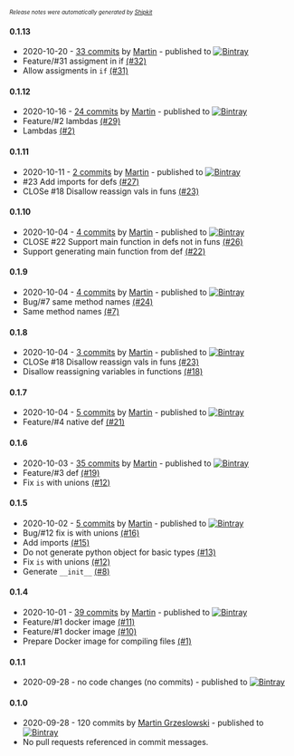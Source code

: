 <sup><sup>*Release notes were automatically generated by [Shipkit](http://shipkit.org/)*</sup></sup>

#### 0.1.13
 - 2020-10-20 - [33 commits](https://github.com/magx2/Capybara/compare/v0.1.12...v0.1.13) by [Martin](https://github.com/magx2) - published to [![Bintray](https://img.shields.io/badge/Bintray-0.1.13-green.svg)](https://bintray.com/big-boy/bigboy/capybara/0.1.13)
 - Feature/#31 assigment in if [(#32)](https://github.com/magx2/Capybara/pull/32)
 - Allow assigments in `if` [(#31)](https://github.com/magx2/Capybara/issues/31)

#### 0.1.12
 - 2020-10-16 - [24 commits](https://github.com/magx2/Capybara/compare/v0.1.11...v0.1.12) by [Martin](https://github.com/magx2) - published to [![Bintray](https://img.shields.io/badge/Bintray-0.1.12-green.svg)](https://bintray.com/big-boy/bigboy/capybara/0.1.12)
 - Feature/#2 lambdas [(#29)](https://github.com/magx2/Capybara/pull/29)
 - Lambdas [(#2)](https://github.com/magx2/Capybara/issues/2)

#### 0.1.11
 - 2020-10-11 - [2 commits](https://github.com/magx2/Capybara/compare/v0.1.10...v0.1.11) by [Martin](https://github.com/magx2) - published to [![Bintray](https://img.shields.io/badge/Bintray-0.1.11-green.svg)](https://bintray.com/big-boy/bigboy/capybara/0.1.11)
 - #23 Add imports for defs [(#27)](https://github.com/magx2/Capybara/pull/27)
 - CLOSe #18 Disallow reassign vals in funs [(#23)](https://github.com/magx2/Capybara/pull/23)

#### 0.1.10
 - 2020-10-04 - [4 commits](https://github.com/magx2/Capybara/compare/v0.1.9...v0.1.10) by [Martin](https://github.com/magx2) - published to [![Bintray](https://img.shields.io/badge/Bintray-0.1.10-green.svg)](https://bintray.com/big-boy/bigboy/capybara/0.1.10)
 - CLOSE #22 Support main function in defs not in funs [(#26)](https://github.com/magx2/Capybara/pull/26)
 - Support generating main function from def [(#22)](https://github.com/magx2/Capybara/issues/22)

#### 0.1.9
 - 2020-10-04 - [4 commits](https://github.com/magx2/Capybara/compare/v0.1.8...v0.1.9) by [Martin](https://github.com/magx2) - published to [![Bintray](https://img.shields.io/badge/Bintray-0.1.9-green.svg)](https://bintray.com/big-boy/bigboy/capybara/0.1.9)
 - Bug/#7 same method names [(#24)](https://github.com/magx2/Capybara/pull/24)
 - Same method names [(#7)](https://github.com/magx2/Capybara/issues/7)

#### 0.1.8
 - 2020-10-04 - [3 commits](https://github.com/magx2/Capybara/compare/v0.1.7...v0.1.8) by [Martin](https://github.com/magx2) - published to [![Bintray](https://img.shields.io/badge/Bintray-0.1.8-green.svg)](https://bintray.com/big-boy/bigboy/capybara/0.1.8)
 - CLOSe #18 Disallow reassign vals in funs [(#23)](https://github.com/magx2/Capybara/pull/23)
 - Disallow reassigning variables in functions [(#18)](https://github.com/magx2/Capybara/issues/18)

#### 0.1.7
 - 2020-10-04 - [5 commits](https://github.com/magx2/Capybara/compare/v0.1.6...v0.1.7) by [Martin](https://github.com/magx2) - published to [![Bintray](https://img.shields.io/badge/Bintray-0.1.7-green.svg)](https://bintray.com/big-boy/bigboy/capybara/0.1.7)
 - Feature/#4 native def [(#21)](https://github.com/magx2/Capybara/pull/21)

#### 0.1.6
 - 2020-10-03 - [35 commits](https://github.com/magx2/Capybara/compare/v0.1.5...v0.1.6) by [Martin](https://github.com/magx2) - published to [![Bintray](https://img.shields.io/badge/Bintray-0.1.6-green.svg)](https://bintray.com/big-boy/bigboy/capybara/0.1.6)
 - Feature/#3 def [(#19)](https://github.com/magx2/Capybara/pull/19)
 - Fix `is` with unions [(#12)](https://github.com/magx2/Capybara/issues/12)

#### 0.1.5
 - 2020-10-02 - [5 commits](https://github.com/magx2/Capybara/compare/v0.1.4...v0.1.5) by [Martin](https://github.com/magx2) - published to [![Bintray](https://img.shields.io/badge/Bintray-0.1.5-green.svg)](https://bintray.com/big-boy/bigboy/capybara/0.1.5)
 - Bug/#12 fix is with unions [(#16)](https://github.com/magx2/Capybara/pull/16)
 - Add imports [(#15)](https://github.com/magx2/Capybara/issues/15)
 - Do not generate python object for basic types [(#13)](https://github.com/magx2/Capybara/issues/13)
 - Fix `is` with unions [(#12)](https://github.com/magx2/Capybara/issues/12)
 - Generate `__init__` [(#8)](https://github.com/magx2/Capybara/issues/8)

#### 0.1.4
 - 2020-10-01 - [39 commits](https://github.com/magx2/Capybara/compare/v0.1.1...v0.1.4) by [Martin](https://github.com/magx2) - published to [![Bintray](https://img.shields.io/badge/Bintray-0.1.4-green.svg)](https://bintray.com/big-boy/bigboy/capybara/0.1.4)
 - Feature/#1 docker image [(#11)](https://github.com/magx2/Capybara/pull/11)
 - Feature/#1 docker image [(#10)](https://github.com/magx2/Capybara/pull/10)
 - Prepare Docker image for compiling files [(#1)](https://github.com/magx2/Capybara/issues/1)

#### 0.1.1
 - 2020-09-28 - no code changes (no commits) - published to [![Bintray](https://img.shields.io/badge/Bintray-0.1.1-green.svg)](https://bintray.com/big-boy/bigboy/capybara/0.1.1)

#### 0.1.0
 - 2020-09-28 - 120 commits by [Martin Grzeslowski](https://github.com/magx2) - published to [![Bintray](https://img.shields.io/badge/Bintray-0.1.0-green.svg)](https://bintray.com/big-boy/bigboy/capybara/0.1.0)
 - No pull requests referenced in commit messages.


